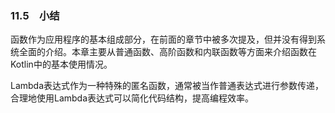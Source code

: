 ### 11.5　小结

函数作为应用程序的基本组成部分，在前面的章节中被多次提及，但并没有得到系统全面的介绍。本章主要从普通函数、高阶函数和内联函数等方面来介绍函数在Kotlin中的基本使用情况。

Lambda表达式作为一种特殊的匿名函数，通常被当作普通表达式进行参数传递，合理地使用Lambda表达式可以简化代码结构，提高编程效率。



